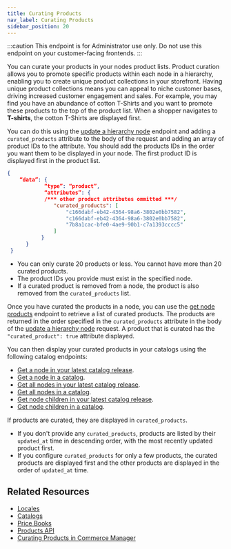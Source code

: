 ```yaml
---
title: Curating Products
nav_label: Curating Products
sidebar_position: 20
---
```


:::caution
This endpoint is for Administrator use only. Do not use this endpoint on your customer-facing frontends.
:::

You can curate your products in your nodes product lists. Product curation allows you to promote specific products within each node in a hierarchy, enabling you to create unique product collections in your storefront. Having unique product collections means you can appeal to niche customer bases, driving increased customer engagement and sales. For example, you may find you have an abundance of cotton T-Shirts and you want to promote these products to the top of the product list. When a shopper navigates to **T-shirts**, the cotton T-Shirts are displayed first. 

You can do this using the [update a hierarchy node](../docs/pxm/hierarchies/nodes-api/update-a-hierarchy-node) endpoint and adding a `curated_products` attribute to the body of the request and adding an array of product IDs to the attribute. You should add the products IDs in the order you want them to be displayed in your node. The first product ID is displayed first in the product list.

```json
{
    “data”: {
            “type”: “product”,
            “attributes”: {
            /*** other product attributes ommitted ***/
               "curated_products": [
                   "c166dabf-eb42-4364-98a6-3802e0bb7582",
                   "c166dabf-eb42-4364-98a6-3802e0bb7582",
                   "7b8a1cac-bfe0-4ae9-90b1-c7a1393cccc5"
               ]
           }
      }
 }
```

- You can only curate 20 products or less. You cannot have more than 20 curated products.
- The product IDs you provide must exist in the specified node.
- If a curated product is removed from a node, the product is also removed from the `curated_products` list.

Once you have curated the products in a node, you can use the [get node products](../docs/pxm/hierarchies/node-relationships-api/get-node-products) endpoint to retrieve a list of curated products. The products are returned in the order specified in the `curated_products` attribute in the body of the [update a hierarchy node](../docs/pxm/hierarchies/hierarchies-api/update-a-hierarchy) request. A product that is curated has the `"curated_product": true` attribute displayed. 

You can then display your curated products in your catalogs using the following catalog endpoints:

- [Get a node in your latest catalog release](../docs/pxm/catalogs/catalog-latest-release/get-a-node-in-a-release).
- [Get a node in a catalog](../docs/pxm/catalogs/shopper-catalog/get-a-node).
- [Get all nodes in your latest catalog release](../docs/pxm/catalogs/catalog-latest-release/get-all-nodes-in-a-release).
- [Get all nodes in a catalog](../docs/pxm/catalogs/shopper-catalog/get-all-nodes).
- [Get node children in your latest catalog release](../docs/pxm/catalogs/catalog-latest-release/get-node-children-in-a-release).
- [Get node children in a catalog](../docs/pxm/catalogs/shopper-catalog/get-node-children).

If products are curated, they are displayed in `curated_products`.

- If you don't provide any `curated_products`, products are listed by their `updated_at` time in descending order, with the most recently updated product first.
- If you configure `curated_products` for only a few products, the curated products are displayed first and the other products are displayed in the order of `updated_at` time.

## Related Resources

- [Locales](../docs/pxm/products/locales/pxm-locales)
- [Catalogs](../docs/pxm/catalogs)
- [Price Books](../docs/pxm/pricebooks/price-books)
- [Products API](../docs/pxm/products/ep-pxm-products-api/pxm-products-api-overview)
- [Curating Products in Commerce Manager](../docs/pxm/products/pxm-products-commerce-manager/curating-products)
